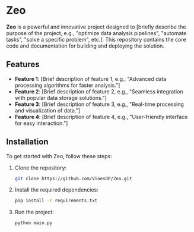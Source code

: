 # Zeo

**Zeo** is a powerful and innovative project designed to [briefly describe the purpose of the project, e.g., "optimize data analysis pipelines", "automate tasks", "solve a specific problem", etc.]. This repository contains the core code and documentation for building and deploying the solution.

## Features

- **Feature 1**: [Brief description of feature 1, e.g., "Advanced data processing algorithms for faster analysis."]
- **Feature 2**: [Brief description of feature 2, e.g., "Seamless integration with popular data storage solutions."]
- **Feature 3**: [Brief description of feature 3, e.g., "Real-time processing and visualization of data."]
- **Feature 4**: [Brief description of feature 4, e.g., "User-friendly interface for easy interaction."]

## Installation

To get started with Zeo, follow these steps:

1. Clone the repository:
    ```bash
    git clone https://github.com/VinesOP/Zeo.git
    ```

2. Install the required dependencies:
    ```bash
    pip install -r requirements.txt
    ```

3. Run the project:
    ```bash
    python main.py
    ```
